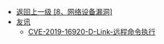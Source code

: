 - [返回上一级 [8、网络设备漏洞]](/8、网络设备漏洞)
- [友讯](/8、网络设备漏洞/友讯/)
  - [CVE-2019-16920-D-Link-远程命令执行](/8、网络设备漏洞/友讯/CVE-2019-16920-D-Link-远程命令执行.md)
